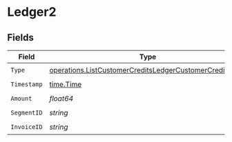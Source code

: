 # Ledger2


## Fields

| Field                                                                                                                              | Type                                                                                                                               | Required                                                                                                                           | Description                                                                                                                        |
| ---------------------------------------------------------------------------------------------------------------------------------- | ---------------------------------------------------------------------------------------------------------------------------------- | ---------------------------------------------------------------------------------------------------------------------------------- | ---------------------------------------------------------------------------------------------------------------------------------- |
| `Type`                                                                                                                             | [operations.ListCustomerCreditsLedgerCustomerCreditsType](../../models/operations/listcustomercreditsledgercustomercreditstype.md) | :heavy_check_mark:                                                                                                                 | N/A                                                                                                                                |
| `Timestamp`                                                                                                                        | [time.Time](https://pkg.go.dev/time#Time)                                                                                          | :heavy_check_mark:                                                                                                                 | N/A                                                                                                                                |
| `Amount`                                                                                                                           | *float64*                                                                                                                          | :heavy_check_mark:                                                                                                                 | N/A                                                                                                                                |
| `SegmentID`                                                                                                                        | *string*                                                                                                                           | :heavy_check_mark:                                                                                                                 | N/A                                                                                                                                |
| `InvoiceID`                                                                                                                        | *string*                                                                                                                           | :heavy_check_mark:                                                                                                                 | N/A                                                                                                                                |